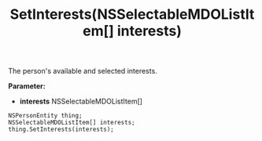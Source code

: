 ﻿---
uid: crmscript_ref_NSPersonEntity_SetInterests
title: SetInterests(NSSelectableMDOListItem[] interests)
intellisense: NSPersonEntity.SetInterests
keywords: NSPersonEntity, GetInterests
so.topic: reference
---

The person's available and selected interests.

**Parameter:** 
 - **interests** NSSelectableMDOListItem[]

```crmscript
NSPersonEntity thing;
NSSelectableMDOListItem[] interests;
thing.SetInterests(interests);
```

